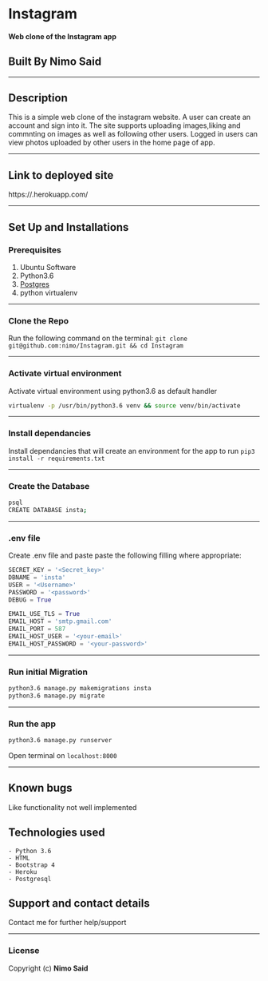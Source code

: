 # Instagram
#### Web clone of the Instagram app
## Built By Nimo Said

---------------------------------------------

## Description
This is a simple web clone of the instagram website. A user can create an account and sign into it. 
The site supports uploading images,liking and commnting on images as well as following other users. Logged in
users can view photos uploaded by other users in the home page of app.


-----------------------------------------------

## Link to deployed site
https://.herokuapp.com/


-----------------------------------------------

## Set Up and Installations

### Prerequisites
1. Ubuntu Software
2. Python3.6
3. [Postgres](https://www.postgresql.org/download/)
4. python virtualenv


------------------------------------------------

### Clone the Repo
Run the following command on the terminal:
`git clone git@github.com:nimo/Instagram.git && cd Instagram`

-------------------------------------------------

### Activate virtual environment
Activate virtual environment using python3.6 as default handler
```bash
virtualenv -p /usr/bin/python3.6 venv && source venv/bin/activate
```

--------------------------------------------------

### Install dependancies
Install dependancies that will create an environment for the app to run
`pip3 install -r requirements.txt`


--------------------------------------------------

### Create the Database
```bash
psql
CREATE DATABASE insta;
```

---------------------------------------------------

### .env file
Create .env file and paste paste the following filling where appropriate:
```python
SECRET_KEY = '<Secret_key>'
DBNAME = 'insta'
USER = '<Username>'
PASSWORD = '<password>'
DEBUG = True

EMAIL_USE_TLS = True
EMAIL_HOST = 'smtp.gmail.com'
EMAIL_PORT = 587
EMAIL_HOST_USER = '<your-email>'
EMAIL_HOST_PASSWORD = '<your-password>'
```

--------------------------------------------------

### Run initial Migration
```bash
python3.6 manage.py makemigrations insta
python3.6 manage.py migrate
```

-------------------------------------------------

### Run the app
```bash
python3.6 manage.py runserver
```
Open terminal on `localhost:8000`


------------------------------------------------

## Known bugs
Like functionality not well implemented

## Technologies used
    - Python 3.6
    - HTML
    - Bootstrap 4
    - Heroku
    - Postgresql

## Support and contact details
Contact me for further help/support


------------------------------------------------

### License
Copyright (c) **Nimo Said**

